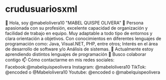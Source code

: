 # crudusuariosxml

👋 Hola, soy @mabelolivera10 "MABEL QUISPE OLIVERA"
👀 Persona apasionada con su profesión, excelente capacidad de organización y facilidad de trabajo en equipo. Muy adaptable a todo tipo de entornos y clara orientación a objetivos. Con conocimientos en diferentes lenguajes de programación como: Java, Visual.NET, PHP, entre otros; Interés en el área de desarrollo de software y/o Análisis de sistemas.
🌱 Actualmente estoy aprendiendo distintos lenguajes de programación
💞️ Busco colaborar contigo
📫 Cómo contactarme en mis redes sociales:
Facebook:@mabelquispeolivera
Instagram: @mabelolivera10
TikTok: @encoded o @Mabelolivera10
Youtube: @encoded o @mabelquispeolivera
